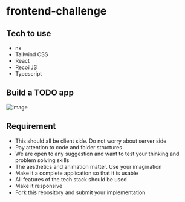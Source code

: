 # frontend-challenge

## Tech to use
- nx
- Tailwind CSS
- React
- RecoilJS
- Typescript

## Build a TODO app
![image](https://github.com/user-attachments/assets/120c1421-2cc9-41db-8a8b-908603835a8e)

## Requirement
- This should all be client side. Do not worry about server side
- Pay attention to code and folder structures
- We are open to any suggestion and want to test your thinking and problem solving skills
- The aesthetics and animation matter. Use your imagination
- Make it a complete application so that it is usable
- All features of the tech stack should be used
- Make it responsive
- Fork this repository and submit your implementation
